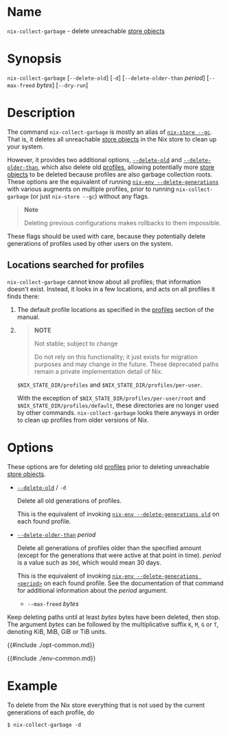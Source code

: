 # Name

`nix-collect-garbage` - delete unreachable [store objects]

# Synopsis

`nix-collect-garbage` [`--delete-old`] [`-d`] [`--delete-older-than` *period*] [`--max-freed` *bytes*] [`--dry-run`]

# Description

The command `nix-collect-garbage` is mostly an alias of [`nix-store --gc`](@docroot@/command-ref/nix-store/gc.md).
That is, it deletes all unreachable [store objects] in the Nix store to clean up your system.

However, it provides two additional options,
[`--delete-old`](#opt-delete-old) and [`--delete-older-than`](#opt-delete-older-than),
which also delete old [profiles], allowing potentially more [store objects] to be deleted because profiles are also garbage collection roots.
These options are the equivalent of running
[`nix-env --delete-generations`](@docroot@/command-ref/nix-env/delete-generations.md)
with various augments on multiple profiles,
prior to running `nix-collect-garbage` (or just `nix-store --gc`) without any flags.

> **Note**
>
> Deleting previous configurations makes rollbacks to them impossible.

These flags should be used with care, because they potentially delete generations of profiles used by other users on the system.

## Locations searched for profiles

`nix-collect-garbage` cannot know about all profiles; that information doesn't exist.
Instead, it looks in a few locations, and acts on all profiles it finds there:

1. The default profile locations as specified in the [profiles] section of the manual.

2. > **NOTE**
   >
   > Not stable; subject to change
   >
   > Do not rely on this functionality; it just exists for migration purposes and may change in the future.
   > These deprecated paths remain a private implementation detail of Nix.

   `$NIX_STATE_DIR/profiles` and `$NIX_STATE_DIR/profiles/per-user`.

   With the exception of `$NIX_STATE_DIR/profiles/per-user/root` and `$NIX_STATE_DIR/profiles/default`, these directories are no longer used by other commands.
   `nix-collect-garbage` looks there anyways in order to clean up profiles from older versions of Nix.

# Options

These options are for deleting old [profiles] prior to deleting unreachable [store objects].

- <span id="opt-delete-old">[`--delete-old`](#opt-delete-old)</span> / `-d`

  Delete all old generations of profiles.

  This is the equivalent of invoking [`nix-env --delete-generations old`](@docroot@/command-ref/nix-env/delete-generations.md#generations-old) on each found profile.

- <span id="opt-delete-older-than">[`--delete-older-than`](#opt-delete-older-than)</span> *period*

  Delete all generations of profiles older than the specified amount (except for the generations that were active at that point in time).
  *period* is a value such as `30d`, which would mean 30 days.

  This is the equivalent of invoking [`nix-env --delete-generations <period>`](@docroot@/command-ref/nix-env/delete-generations.md#generations-time) on each found profile.
  See the documentation of that command for additional information about the *period* argument.

  - `--max-freed` *bytes*

<!-- duplication from https://github.com/NixOS/nix/blob/442a2623e48357ff72c77bb11cf2cf06d94d2f90/doc/manual/source/command-ref/nix-store/gc.md?plain=1#L39-L44 -->

  Keep deleting paths until at least *bytes* bytes have been deleted,
  then stop. The argument *bytes* can be followed by the
  multiplicative suffix `K`, `M`, `G` or `T`, denoting KiB, MiB, GiB
  or TiB units.
  
{{#include ./opt-common.md}}

{{#include ./env-common.md}}

# Example

To delete from the Nix store everything that is not used by the current
generations of each profile, do

```console
$ nix-collect-garbage -d
```

[profiles]: @docroot@/command-ref/files/profiles.md
[store objects]: @docroot@/store/store-object.md
